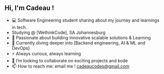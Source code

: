 ## Hi, I'm Cadeau !

- 💻 Software Engineering student sharing about my journey and learnings in tech.
- Studying @ [WethinkCode], SA Johannesburg
- 🚀 Passionate about building Innovative scalable solutions & Learning
- 🌱 Currently diving deeper into [Backend engineering, AI & ML and DevOps]
- ⚡ Always curious, always learning
- 👯 I’m looking to collaborate on exciting projects and kode
- 📫 How to reach me: email me ! cadeaucodes@gmail.com

<!--
**CadeauM/CadeauM** is a ✨ _special_ ✨ repository because its `README.md` (this file) appears on your GitHub profile.

Here are some ideas to get you started:

- 🔭 I’m currently working on ...
- 🌱 I’m currently learning ...
- 👯 I’m looking to collaborate on ...
- 🤔 I’m looking for help with ...
- 💬 Ask me about ...
- 📫 How to reach me: ...
- 😄 Pronouns: ...
- ⚡ Fun fact: ...
-->
